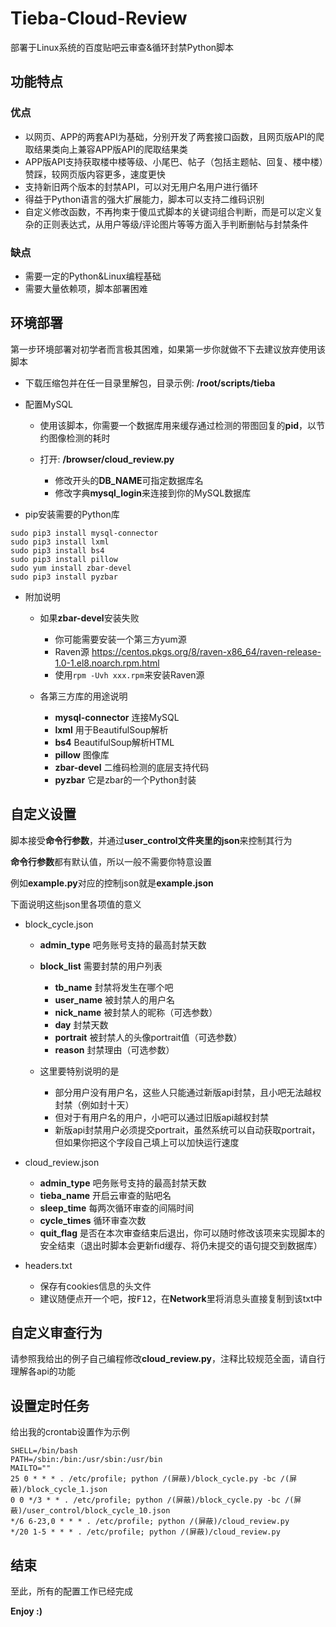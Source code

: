 # Tieba-Cloud-Review
部署于Linux系统的百度贴吧云审查&循环封禁Python脚本
## 功能特点
### 优点
+ 以网页、APP的两套API为基础，分别开发了两套接口函数，且网页版API的爬取结果类向上兼容APP版API的爬取结果类
+ APP版API支持获取楼中楼等级、小尾巴、帖子（包括主题帖、回复、楼中楼）赞踩，较网页版内容更多，速度更快
+ 支持新旧两个版本的封禁API，可以对无用户名用户进行循环
+ 得益于Python语言的强大扩展能力，脚本可以支持二维码识别
+ 自定义修改函数，不再拘束于傻瓜式脚本的关键词组合判断，而是可以定义复杂的正则表达式，从用户等级/评论图片等等方面入手判断删帖与封禁条件

### 缺点
- 需要一定的Python&Linux编程基础
- 需要大量依赖项，脚本部署困难

## 环境部署

第一步环境部署对初学者而言极其困难，如果第一步你就做不下去建议放弃使用该脚本

+ 下载压缩包并在任一目录里解包，目录示例: **/root/scripts/tieba**

+ 配置MySQL

    + 使用该脚本，你需要一个数据库用来缓存通过检测的带图回复的**pid**，以节约图像检测的耗时
    
    + 打开: **/browser/cloud_review.py**
    
        - 修改开头的**DB_NAME**可指定数据库名
        - 修改字典**mysql_login**来连接到你的MySQL数据库
        
+ pip安装需要的Python库
```
sudo pip3 install mysql-connector
sudo pip3 install lxml
sudo pip3 install bs4
sudo pip3 install pillow
sudo yum install zbar-devel
sudo pip3 install pyzbar
```
+ 附加说明

    + 如果**zbar-devel**安装失败
    
        + 你可能需要安装一个第三方yum源
        + Raven源 <https://centos.pkgs.org/8/raven-x86_64/raven-release-1.0-1.el8.noarch.rpm.html>
        + 使用```rpm -Uvh xxx.rpm```来安装Raven源
        
    + 各第三方库的用途说明
    
        + **mysql-connector** 连接MySQL
        + **lxml** 用于BeautifulSoup解析
        + **bs4** BeautifulSoup解析HTML
        + **pillow** 图像库
        + **zbar-devel** 二维码检测的底层支持代码
        + **pyzbar** 它是zbar的一个Python封装
        
## 自定义设置
脚本接受**命令行参数**，并通过**user_control文件夹里的json**来控制其行为

**命令行参数**都有默认值，所以一般不需要你特意设置

例如**example.py**对应的控制json就是**example.json**

下面说明这些json里各项值的意义

+ block_cycle.json

    + **admin_type** 吧务账号支持的最高封禁天数
    
    + **block_list** 需要封禁的用户列表
    
        + **tb_name** 封禁将发生在哪个吧
        + **user_name** 被封禁人的用户名
        + **nick_name** 被封禁人的昵称（可选参数）
        + **day** 封禁天数
        + **portrait** 被封禁人的头像portrait值（可选参数）
        + **reason** 封禁理由（可选参数）
        
    + 这里要特别说明的是
    
        + 部分用户没有用户名，这些人只能通过新版api封禁，且小吧无法越权封禁（例如封十天）
        + 但对于有用户名的用户，小吧可以通过旧版api越权封禁
        + 新版api封禁用户必须提交portrait，虽然系统可以自动获取portrait，但如果你把这个字段自己填上可以加快运行速度
        
+ cloud_review.json

    + **admin_type** 吧务账号支持的最高封禁天数
    + **tieba_name** 开启云审查的贴吧名
    + **sleep_time** 每两次循环审查的间隔时间
    + **cycle_times** 循环审查次数
    + **quit_flag** 是否在本次审查结束后退出，你可以随时修改该项来实现脚本的安全结束（退出时脚本会更新fid缓存、将仍未提交的语句提交到数据库）
    
+ headers.txt

    + 保存有cookies信息的头文件
    + 建议随便点开一个吧，按<kbd>F12</kbd>，在**Network**里将消息头直接复制到该txt中
    
## 自定义审查行为
请参照我给出的例子自己编程修改**cloud_review.py**，注释比较规范全面，请自行理解各api的功能

## 设置定时任务
给出我的crontab设置作为示例
```
SHELL=/bin/bash
PATH=/sbin:/bin:/usr/sbin:/usr/bin
MAILTO=""
25 0 * * * . /etc/profile; python /(屏蔽)/block_cycle.py -bc /(屏蔽)/block_cycle_1.json
0 0 */3 * * . /etc/profile; python /(屏蔽)/block_cycle.py -bc /(屏蔽)/user_control/block_cycle_10.json
*/6 6-23,0 * * * . /etc/profile; python /(屏蔽)/cloud_review.py
*/20 1-5 * * * . /etc/profile; python /(屏蔽)/cloud_review.py
```

## 结束
至此，所有的配置工作已经完成

**Enjoy :)**
